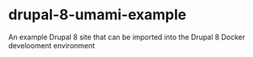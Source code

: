 # drupal-8-umami-example
An example Drupal 8 site that can be imported into the Drupal 8 Docker develooment environment
